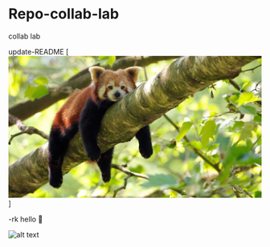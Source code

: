 # Repo-collab-lab
collab lab

update-README
[![Red Panda](./redpanda.jpg)]


-rk hello 🌊

![alt text](https://scontent-sjc3-1.cdninstagram.com/v/t51.2885-15/e35/p1080x1080/184078380_156287579779297_3171040903295031681_n.jpg?tp=1&_nc_ht=scontent-sjc3-1.cdninstagram.com&_nc_cat=101&_nc_ohc=LAFFrst0YK0AX8WI0NP&tn=MslczCxGHoHD9ZWX&edm=AP_V10EBAAAA&ccb=7-4&oh=a00d1d46dc70976f27b1332e19df8738&oe=60E1E628&_nc_sid=4f375e)

